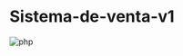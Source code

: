 # Sistema-de-venta-v1
![php](https://github.com/DannyCrisostomo/Desarrollo_Back-End/blob/main/%E2%9C%94Sistema%20de%20Venta%20M%26C%20Store/sistema%20de%20venta.png)
